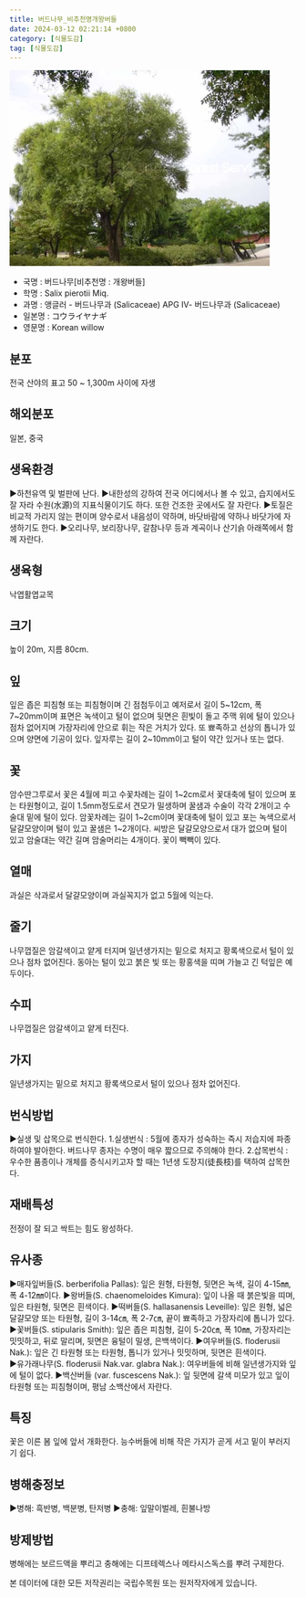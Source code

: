 ```yaml
---
title: 버드나무_비추천명개왕버들
date: 2024-03-12 02:21:14 +0800
category: [식물도감]
tag: [식물도감]
---
```




![버드나무[비추천명 : 개왕버들]](/assets/img/fileUpload/plants/basic/Salicaceae/Salix/16854/1_th2.JPG)
- 국명 : 버드나무[비추천명 : 개왕버들]
- 학명 : Salix pierotii Miq.
- 과명 : 앵글러 - 버드나무과 (Salicaceae) APG Ⅳ- 버드나무과 (Salicaceae)
- 일본명 : コウライヤナギ
- 영문명 : Korean willow


## 분포
전국 산야의 표고 50 ~ 1,300m 사이에 자생
## 해외분포
일본, 중국
## 생육환경
▶하천유역 및 벌판에 난다. 
▶내한성의 강하여 전국 어디에서나 볼 수 있고, 습지에서도 잘 자라 수원(水源)의 지표식물이기도 하다. 또한 건조한 곳에서도 잘 자란다. 
▶토질은 비교적 가리지 않는 편이며 양수로서 내음성이 약하며, 바닷바람에 약하나 바닷가에 자생하기도 한다. 
▶오리나무, 보리장나무, 갈참나무 등과 계곡이나 산기슭 아래쪽에서 함께 자란다.
## 생육형
낙엽활엽교목
## 크기
높이 20m, 지름 80cm.
## 잎
잎은 좁은 피침형 또는 피침형이며 긴 점첨두이고 예저로서 길이 5~12cm, 폭 7~20mm이며 표면은 녹색이고 털이 없으며 뒷면은 흰빛이 돌고 주맥 위에 털이 있으나 점차 없어지며 가장자리에 안으로 휘는 작은 거치가 있다. 또 뾰족하고 선상의 톱니가 있으며 양면에 기공이 있다. 잎자루는 길이 2~10mm이고 털이 약간 있거나 또는 없다.
## 꽃
암수딴그루로서 꽃은 4월에 피고 수꽃차례는 길이 1~2cm로서 꽃대축에 털이 있으며 포는 타원형이고, 길이 1.5mm정도로서 견모가 밀생하며 꿀샘과 수술이 각각 2개이고 수술대 밑에 털이 있다. 암꽃차례는 길이 1~2cm이며 꽃대축에 털이 있고 포는 녹색으로서 달걀모양이며 털이 있고 꿀샘은 1~2개이다. 씨방은 달걀모양으로서 대가 없으며 털이 있고 암술대는 약간 길며 암술머리는 4개이다. 꽃이 빽빽이 있다.
## 열매
과실은 삭과로서 달걀모양이며 과실꼭지가 없고 5월에 익는다.
## 줄기
나무껍질은 암갈색이고 얕게 터지며 일년생가지는 밑으로 처지고 황록색으로서 털이 있으나 점차 없어진다. 동아는 털이 있고 붉은 빛 또는 황홍색을 띠며 가늘고 긴 턱잎은 예두이다.
## 수피
나무껍질은 암갈색이고 얕게 터진다.
## 가지
일년생가지는 밑으로 처지고 황록색으로서 털이 있으나 점차 없어진다.
## 번식방법
▶실생 및 삽목으로 번식한다. 
1.실생번식 : 5월에 종자가 성숙하는 즉시 저습지에 파종하여야 발아한다. 버드나무 종자는 수명이 매우 짧으므로 주의해야 한다. 
2.삽목번식 : 우수한 품종이나 개체를 증식시키고자 할 때는 1년생 도장지(徒長枝)를 택하여 삽목한다.
## 재배특성
전정이 잘 되고 싹트는 힘도 왕성하다.
## 유사종
▶매자잎버들(S. berberifolia Pallas): 잎은 원형, 타원형, 뒷면은 녹색, 길이 4-15㎜, 폭 4-12㎜이다. 
▶왕버들(S. chaenomeloides Kimura): 잎이 나올 때 붉은빛을 띠며, 잎은 타원형, 뒷면은 흰색이다. 
▶떡버들(S. hallasanensis Leveille): 잎은 원형, 넓은 달걀모양 또는 타원형, 길이 3-14㎝, 폭 2-7㎝, 끝이 뾰족하고 가장자리에 톱니가 있다. 
▶꽃버들(S. stipularis Smith): 잎은 좁은 피침형, 길이 5-20㎝, 폭 10㎜, 가장자리는 밋밋하고, 뒤로 말리며, 뒷면은 융털이 밀생, 은백색이다. 
▶여우버들(S. floderusii Nak.): 잎은 긴 타원형 또는 타원형, 톱니가 있거나 밋밋하며, 뒷면은 흰색이다.    
▶유가래나무(S. floderusii Nak.var. glabra Nak.):  여우버들에 비해 일년생가지와 잎에 털이 없다. 
▶백산버들 (var. fuscescens Nak.): 잎 뒷면에 갈색 미모가 있고 잎이 타원형 또는 피침형이며, 평남 소백산에서 자란다.
## 특징
꽃은 이른 봄 잎에 앞서 개화한다. 
능수버들에 비해 작은 가지가 곧게 서고 밑이 부러지기 쉽다.
## 병해충정보
▶병해: 흑반병, 백분병, 탄저병
▶충해: 잎말이벌레, 흰불나방
## 방제방법
병해에는 보르드액을 뿌리고 충해에는 디프테렉스나 메타시스독스를 뿌려 구제한다.






본 데이터에 대한 모든 저작권리는 국립수목원 또는 원저작자에게 있습니다.
